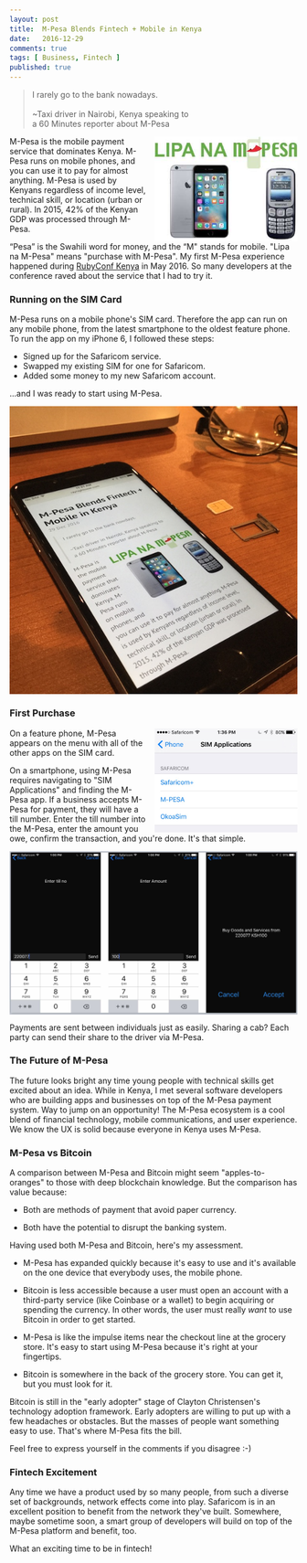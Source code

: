 ```yaml
---
layout: post
title:  M-Pesa Blends Fintech + Mobile in Kenya
date:   2016-12-29
comments: true
tags: [ Business, Fintech ]
published: true
---
```


>I rarely go to the bank nowadays.<br/>&nbsp;<br/>~Taxi driver in Nairobi, Kenya speaking to<br/>a 60 Minutes reporter about M-Pesa

<img src="/images/lipa_na_m-pesa.jpg" width="250" align="right" style="margin-left:10px;" alt="Lipa Na M-Pesa" title="Lipa Na M-Pesa">
M-Pesa is the mobile payment service that dominates Kenya. M-Pesa runs on mobile phones, and you can use it to pay for almost anything. M-Pesa is used by Kenyans regardless of income level, technical skill, or location (urban or rural). In 2015, 42% of the Kenyan GDP was processed through M-Pesa.

“Pesa” is the Swahili word for money, and the “M" stands for mobile. "Lipa na M-Pesa" means "purchase with M-Pesa". My first M-Pesa experience happened during [RubyConf Kenya](/blog/2016/05/08/rubyconf-kenya-2016/) in May 2016. So many developers at the conference raved about the service that I had to try it.
<!--more-->

### Running on the SIM Card

M-Pesa runs on a mobile phone's SIM card. Therefore the app can run on any mobile phone, from the latest smartphone to the oldest feature phone. To run the app on my iPhone 6, I followed these steps:

* Signed up for the Safaricom service. 
* Swapped my existing SIM for one for Safaricom.
* Added some money to my new Safaricom account.

...and I was ready to start using M-Pesa.

<img src="/images/safaricom-sim.jpg" width="600" align="center" alt="Safaricom SIM card" title="Safaricom SIM card">

### First Purchase

<img src="/images/sim_applications.jpg" width="250" align="right" style="margin-left:10px;" alt="Safaricom SIM Applications" title="Safaricom SIM Applications">
On a feature phone, M-Pesa appears on the menu with all of the other apps on the SIM card. 

On a smartphone, using M-Pesa requires navigating to "SIM Applications" and finding the M-Pesa app. If a business accepts M-Pesa for payment, they will have a till number. Enter the till number into the M-Pesa, enter the amount you owe, confirm the transaction, and you're done. It's that simple.

<img src="/images/m-pesa_payment_process.jpg" width="600" align="center" alt="M-Pesa Payment Process" title="M-Pesa Payment Process">

Payments are sent between individuals just as easily. Sharing a cab? Each party can send their share to the driver via M-Pesa.

### The Future of M-Pesa

The future looks bright any time young people with technical skills get excited about an idea. While in Kenya, I met several software developers who are building apps and businesses on top of the M-Pesa payment system. Way to jump on an opportunity! The M-Pesa ecosystem is a cool blend of financial technology, mobile communications, and user experience. We know the UX is solid because everyone in Kenya uses M-Pesa.

### M-Pesa vs Bitcoin

A comparison between M-Pesa and Bitcoin might seem "apples-to-oranges" to those with deep blockchain knowledge. But the comparison has value because:

* Both are methods of payment that avoid paper currency.

* Both have the potential to disrupt the banking system.

Having used both M-Pesa and Bitcoin, here's my assessment. 

* M-Pesa has expanded quickly because it's easy to use and it's available on the one device that everybody uses, the mobile phone.

* Bitcoin is less accessible because a user must open an account with a third-party service (like Coinbase or a wallet) to begin acquiring or spending the currency. In other words, the user must really _want_ to use Bitcoin in order to get started.

* M-Pesa is like the impulse items near the checkout line at the grocery store. It's easy to start using M-Pesa because it's right at your fingertips.

* Bitcoin is somewhere in the back of the grocery store. You can get it, but you must look for it.

Bitcoin is still in the "early adopter" stage of Clayton Christensen's technology adoption framework. Early adopters are willing to put up with a few headaches or obstacles. But the masses of people want something easy to use. That's where M-Pesa fits the bill.

Feel free to express yourself in the comments if you disagree :-)

### Fintech Excitement

Any time we have a product used by so many people, from such a diverse set of backgrounds, network effects come into play. Safaricom is in an excellent position to benefit from the network they've built. Somewhere, maybe sometime soon, a smart group of developers will build on top of the M-Pesa platform and benefit, too.

What an exciting time to be in fintech!
